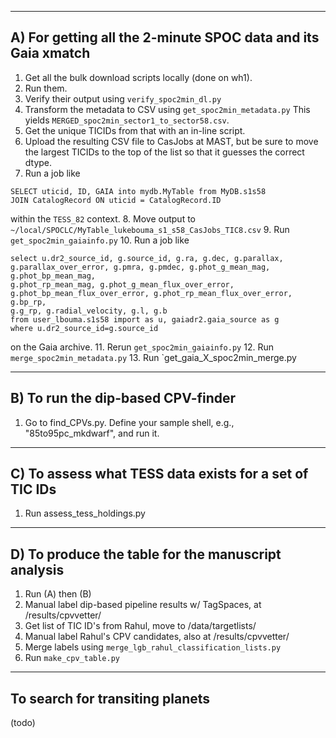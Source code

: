 ----------
A) For getting all the 2-minute SPOC data and its Gaia xmatch
----------

1. Get all the bulk download scripts locally (done on wh1).
2. Run them.
3. Verify their output using `verify_spoc2min_dl.py`
4. Transform the metadata to CSV using `get_spoc2min_metadata.py`
   This yields `MERGED_spoc2min_sector1_to_sector58.csv`.
5. Get the unique TICIDs from that with an in-line script.
6. Upload the resulting CSV file to CasJobs at MAST, but be sure to move the
   largest TICIDs to the top of the list so that it guesses the correct dtype.
7. Run a job like
  ```
  SELECT uticid, ID, GAIA into mydb.MyTable from MyDB.s1s58
  JOIN CatalogRecord ON uticid = CatalogRecord.ID
  ```
  within the `TESS_82` context.
8. Move output to `~/local/SPOCLC/MyTable_lukebouma_s1_s58_CasJobs_TIC8.csv`
9. Run `get_spoc2min_gaiainfo.py`
10. Run a job like
  ```
  select u.dr2_source_id, g.source_id, g.ra, g.dec, g.parallax,
  g.parallax_over_error, g.pmra, g.pmdec, g.phot_g_mean_mag, g.phot_bp_mean_mag,
  g.phot_rp_mean_mag, g.phot_g_mean_flux_over_error,
  g.phot_bp_mean_flux_over_error, g.phot_rp_mean_flux_over_error, g.bp_rp,
  g.g_rp, g.radial_velocity, g.l, g.b
  from user_lbouma.s1s58 import as u, gaiadr2.gaia_source as g
  where u.dr2_source_id=g.source_id
  ```
  on the Gaia archive.
11. Rerun `get_spoc2min_gaiainfo.py`
12. Run `merge_spoc2min_metadata.py`
13. Run `get_gaia_X_spoc2min_merge.py

----------
B) To run the dip-based CPV-finder
----------

1. Go to find_CPVs.py.  Define your sample shell, e.g., "85to95pc_mkdwarf", and
  run it.

----------
C) To assess what TESS data exists for a set of TIC IDs
----------

1. Run assess_tess_holdings.py

----------
D) To produce the table for the manuscript analysis
----------
1. Run (A) then (B)
2. Manual label dip-based pipeline results w/ TagSpaces, at /results/cpvvetter/
3. Get list of TIC ID's from Rahul, move to /data/targetlists/
4. Manual label Rahul's CPV candidates, also at /results/cpvvetter/
5. Merge labels using `merge_lgb_rahul_classification_lists.py`
6. Run `make_cpv_table.py`


----------
To search for transiting planets
----------
(todo)
